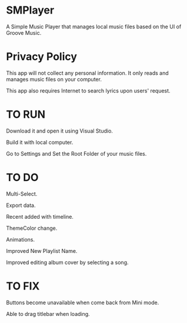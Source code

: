 # SMPlayer
A Simple Music Player that manages local music files based on the UI of Groove Music.

# Privacy Policy
This app will not collect any personal information. It only reads and manages music files on your computer.

This app also requires Internet to search lyrics upon users' request.

# TO RUN
Download it and open it using Visual Studio.

Build it with local computer.

Go to Settings and Set the Root Folder of your music files.

# TO DO
Multi-Select.

Export data.

Recent added with timeline.

ThemeColor change.

Animations.

Improved New Playlist Name.

Improved editing album cover by selecting a song.

# TO FIX
Buttons become unavailable when come back from Mini mode.

Able to drag titlebar when loading.